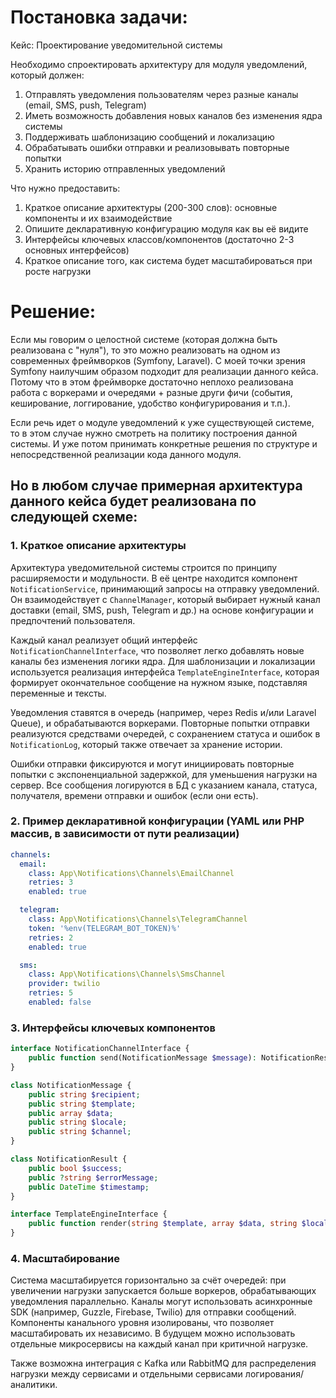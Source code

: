 # Постановка задачи:
Кейс: Проектирование уведомительной системы

Необходимо спроектировать архитектуру для модуля уведомлений, который должен:
1. Отправлять уведомления пользователям через разные каналы (email, SMS, push, Telegram)
2. Иметь возможность добавления новых каналов без изменения ядра системы
3. Поддерживать шаблонизацию сообщений и локализацию
4. Обрабатывать ошибки отправки и реализовывать повторные попытки
5. Хранить историю отправленных уведомлений

Что нужно предоставить:
1. Краткое описание архитектуры (200-300 слов): основные компоненты и их взаимодействие
2. Опишите декларативную конфигурацию модуля как вы её видите
3. Интерфейсы ключевых классов/компонентов (достаточно 2-3 основных интерфейсов)
4. Краткое описание того, как система будет масштабироваться при росте нагрузки

# Решение:
Если мы говорим о целостной системе (которая должна быть реализована с "нуля"), то это можно реализовать на одном из современных фреймворков (Symfony, Laravel). С моей точки зрения Symfony наилучшим образом подходит для реализации данного кейса. Потому что в этом фреймворке достаточно неплохо реализована работа с воркерами и очередями + разные други фичи (события, кеширование, логгирование, удобство конфигурирования и т.п.).

Если речь идет о модуле уведомлений к уже существующей системе, то в этом случае нужно смотреть на политику построения данной системы. И уже потом принимать конкретные решения по структуре и непосредственной реализации кода данного модуля.

## Но в любом случае примерная архитектура данного кейса будет реализована по следующей схеме:

### **1. Краткое описание архитектуры**

Архитектура уведомительной системы строится по принципу расширяемости и модульности. В её центре находится компонент `NotificationService`, принимающий запросы на отправку уведомлений. Он взаимодействует с `ChannelManager`, который выбирает нужный канал доставки (email, SMS, push, Telegram и др.) на основе конфигурации и предпочтений пользователя.

Каждый канал реализует общий интерфейс `NotificationChannelInterface`, что позволяет легко добавлять новые каналы без изменения логики ядра. Для шаблонизации и локализации используется реализация интерфейса `TemplateEngineInterface`, которая формирует окончательное сообщение на нужном языке, подставляя переменные и тексты.

Уведомления ставятся в очередь (например, через Redis и/или Laravel Queue), и обрабатываются воркерами. Повторные попытки отправки реализуются средствами очередей, с сохранением статуса и ошибок в `NotificationLog`, который также отвечает за хранение истории.

Ошибки отправки фиксируются и могут инициировать повторные попытки с экспоненциальной задержкой, для уменьшения нагрузки на сервер. Все сообщения логируются в БД с указанием канала, статуса, получателя, времени отправки и ошибок (если они есть).

### **2. Пример декларативной конфигурации (YAML или PHP массив, в зависимости от пути реализации)**

```yaml
channels:
  email:
    class: App\Notifications\Channels\EmailChannel
    retries: 3
    enabled: true

  telegram:
    class: App\Notifications\Channels\TelegramChannel
    token: '%env(TELEGRAM_BOT_TOKEN)%'
    retries: 2
    enabled: true

  sms:
    class: App\Notifications\Channels\SmsChannel
    provider: twilio
    retries: 5
    enabled: false
```
### **3. Интерфейсы ключевых компонентов**

```php
interface NotificationChannelInterface {
    public function send(NotificationMessage $message): NotificationResult;
}

class NotificationMessage {
    public string $recipient;
    public string $template;
    public array $data;
    public string $locale;
    public string $channel;
}

class NotificationResult {
    public bool $success;
    public ?string $errorMessage;
    public DateTime $timestamp;
}
```

```php
interface TemplateEngineInterface {
    public function render(string $template, array $data, string $locale): string;
}
```
### **4. Масштабирование**

Система масштабируется горизонтально за счёт очередей: при увеличении нагрузки запускается больше воркеров, обрабатывающих уведомления параллельно. Каналы могут использовать асинхронные SDK (например, Guzzle, Firebase, Twilio) для отправки сообщений. Компоненты канального уровня изолированы, что позволяет масштабировать их независимо. В будущем можно использовать отдельные микросервисы на каждый канал при критичной нагрузке.

Также возможна интеграция с Kafka или RabbitMQ для распределения нагрузки между сервисами и отдельными сервисами логирования/аналитики.
